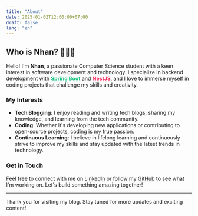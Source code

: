 ```yaml
---
title: "About"
date: 2025-01-02T12:00:00+07:00
draft: false
lang: "en"
---
```


## Who is Nhan? 🧑🏻‍💻

Hello! I'm **Nhan**, a passionate Computer Science student with a keen interest in software development and technology. I specialize in backend development with <span style="color: #16C47F; font-weight: bold; text-decoration-line: underline;">Spring Boot</span> and <span style="color: #F72C5B; font-weight: bold; text-decoration-line: underline;">NestJS</span>, and I love to immerse myself in coding projects that challenge my skills and creativity.

### My Interests

- **Tech Blogging**: I enjoy reading and writing tech blogs, sharing my knowledge, and learning from the tech community.
- **Coding**: Whether it's developing new applications or contributing to open-source projects, coding is my true passion.
- **Continuous Learning**: I believe in lifelong learning and continuously strive to improve my skills and stay updated with the latest trends in technology.

### Get in Touch

Feel free to connect with me on [LinkedIn](#) or follow my [GitHub](https://www.github.com/thnhan1) to see what I'm working on. Let's build something amazing together!

---

Thank you for visiting my blog. Stay tuned for more updates and exciting content!